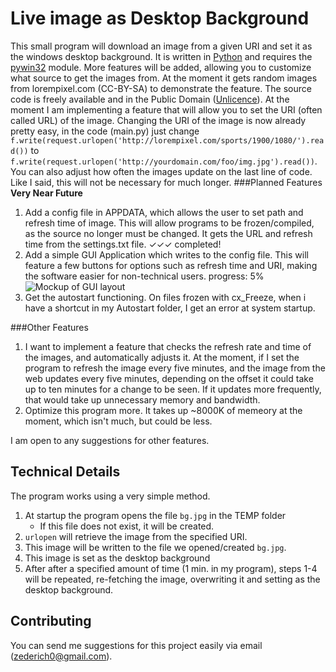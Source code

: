 Live image as Desktop Background
================================
This small program will download an image from a given URI and set it as the windows desktop background. It is written in [Python][1] and requires the [pywin32][2] module. More features will be added, allowing you to customize what source to get the images from. At the moment it gets random images from lorempixel.com (CC-BY-SA) to demonstrate the feature.
The source code is freely available and in the Public Domain ([Unlicence][3]). At the moment I am implementing a feature that will allow you to set the URI (often called URL) of the image. Changing the URI of the image is now already pretty easy, in the code (main.py) just change `f.write(request.urlopen('http://lorempixel.com/sports/1900/1080/').read())`
to `f.write(request.urlopen('http://yourdomain.com/foo/img.jpg').read())`. You can also adjust how often the images update on the last line of code. Like I said, this will not be necessary for much longer.
###Planned Features
**Very Near Future**

 1. Add a config file in APPDATA, which allows the user to set path and refresh time of image. This will allow programs to be frozen/compiled, as the source no longer must be changed. It gets the URL and refresh time from the settings.txt file.    ✓✓✓ completed!
 2. Add a simple GUI Application which writes to the config file. This will feature a few buttons for options such as refresh time and URI, making the software easier for non-technical users. progress: 5% 
 ![Mockup of GUI layout][4]
 3. Get the autostart functioning. On files frozen with cx_Freeze, when i have a shortcut in my Autostart folder, I get an error at system startup.

###Other Features

 1. I want to implement a feature that checks the refresh rate and time of the images, and automatically adjusts it. At the moment, if I set the program to refresh the image every five minutes, and the image from the web updates every five minutes, depending on the offset it could take up to ten minutes for a change to be seen. If it updates more frequently, that would take up unnecessary memory and bandwidth.
 2. Optimize this program more. It takes up ~8000K of memeory at the moment, which isn't much, but could be less.

I am open to any suggestions for other features.

Technical Details
-----------------
 The program works using a very simple method.
 

 1. At startup the program opens the file `bg.jpg` in the TEMP folder
    - If this file does not exist, it will be created.
 2. `urlopen` will retrieve the image from the specified URI.
 3. This image will be written to the file we opened/created `bg.jpg`.
 4. This image is set as the desktop background
 5. After after a specified amount of time (1 min. in my program), steps 1-4 will be repeated, re-fetching the image, overwriting it and setting as the desktop background.

Contributing
--------------
You can send me suggestions for this project easily via email (<zederich0@gmail.com>).


  [1]: http://www.python.org/downloads/
  [2]: http://sourceforge.net/projects/pywin32/files/pywin32/
  [3]: http://unlicense.org/
  [4]: http://abload.de/img/guimockupc2pmzvokf5.jpg